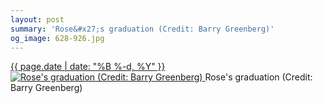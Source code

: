 ```yaml
---
layout: post
summary: 'Rose&#x27;s graduation (Credit: Barry Greenberg)'
og_image: 628-926.jpg
---
```


<p>
 <time>
  <a href="/628">
   {{ page.date | date: "%B %-d, %Y" }}
  </a>
 </time>
 <a href="/628">
  <img alt="Rose's graduation (Credit: Barry Greenberg)" sizes="(min-width: 700px) 50vw, calc(100vw - 2rem)" src="{{ site.assets_url }}/628-463.jpg" srcset="{{ site.assets_url }}/628-232.jpg 232w, {{ site.assets_url }}/628-463.jpg 463w, {{ site.assets_url }}/628-694.jpg 694w, {{ site.assets_url }}/628-926.jpg 926w"/>
 </a>
 <span>
  Rose's graduation (Credit: Barry Greenberg)
 </span>
</p>
